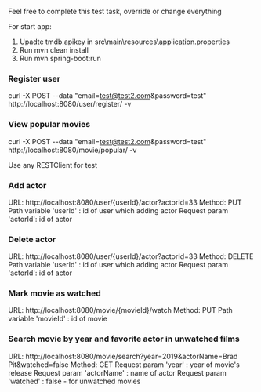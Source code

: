 Feel free to complete this test task, override or change everything

For start app: 
1. Upadte tmdb.apikey in src\main\resources\application.properties
2. Run mvn clean install
3. Run mvn spring-boot:run

### Register user
curl -X POST --data "email=test@test2.com&password=test" http://localhost:8080/user/register/ -v

### View popular movies
curl -X POST --data "email=test@test2.com&password=test" http://localhost:8080/movie/popular/ -v

Use any RESTClient for test
### Add actor
URL: http://localhost:8080/user/{userId}/actor?actorId=33
Method: PUT
Path variable 'userId' : id of user which adding actor
Request param 'actorId': id of actor

### Delete actor
URL: http://localhost:8080/user/{userId}/actor?actorId=33
Method: DELETE
Path variable 'userId' : id of user which adding actor
Request param 'actorId': id of actor

### Mark movie as watched
URL: http://localhost:8080/movie/{movieId}/watch
Method: PUT
Path variable 'movieId' : id of movie

### Search movie by year and favorite actor in unwatched films
URL: http://localhost:8080/movie/search?year=2019&actorName=Brad Pit&watched=false
Method: GET
Request param 'year' : year of movie's release
Request param 'actorName' : name of actor
Request param 'watched' : false - for unwatched movies
